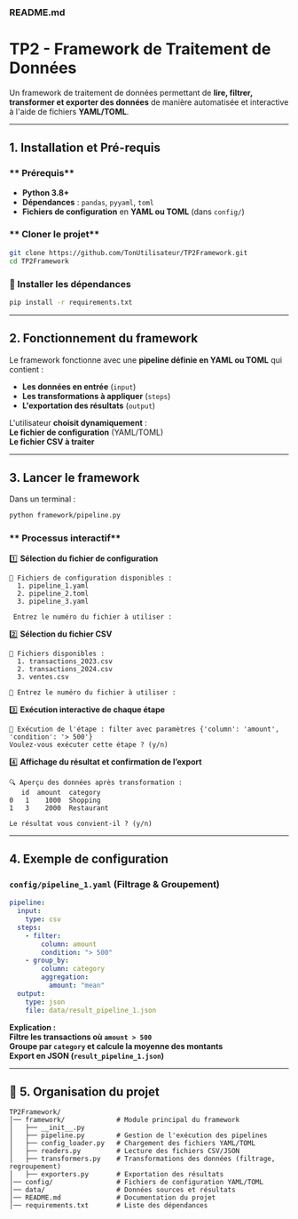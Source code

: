 
### **README.md**

#  TP2 - Framework de Traitement de Données

Un framework de traitement de données permettant de **lire, filtrer, transformer et exporter des données** de manière automatisée et interactive à l'aide de fichiers **YAML/TOML**.  

---

##  **1. Installation et Pré-requis**

### ** Prérequis**
- **Python 3.8+**
- **Dépendances** : `pandas`, `pyyaml`, `toml`
- **Fichiers de configuration** en **YAML ou TOML** (dans `config/`)

### ** Cloner le projet**
```bash
git clone https://github.com/TonUtilisateur/TP2Framework.git
cd TP2Framework
```

### **🔹 Installer les dépendances**
```bash
pip install -r requirements.txt
```

---

##  **2. Fonctionnement du framework**
Le framework fonctionne avec une **pipeline définie en YAML ou TOML** qui contient :
- **Les données en entrée** (`input`)
- **Les transformations à appliquer** (`steps`)
- **L'exportation des résultats** (`output`)

L'utilisateur **choisit dynamiquement** :  
 **Le fichier de configuration** (YAML/TOML)  
 **Le fichier CSV à traiter**  

---

## **3. Lancer le framework**
Dans un terminal :
```bash
python framework/pipeline.py
```

### ** Processus interactif**
1️⃣ **Sélection du fichier de configuration**
```
📂 Fichiers de configuration disponibles :
  1. pipeline_1.yaml
  2. pipeline_2.toml
  3. pipeline_3.yaml

 Entrez le numéro du fichier à utiliser :
```

2️⃣ **Sélection du fichier CSV**
```
📂 Fichiers disponibles :
  1. transactions_2023.csv
  2. transactions_2024.csv
  3. ventes.csv

🔹 Entrez le numéro du fichier à utiliser :
```

3️⃣ **Exécution interactive de chaque étape**
```
📌 Exécution de l'étape : filter avec paramètres {'column': 'amount', 'condition': '> 500'}
Voulez-vous exécuter cette étape ? (y/n)
```

4️⃣ **Affichage du résultat et confirmation de l’export**
```
🔍 Aperçu des données après transformation :
   id  amount  category
0   1    1000  Shopping
1   3    2000  Restaurant

Le résultat vous convient-il ? (y/n)
```

---

## **4. Exemple de configuration**
### **`config/pipeline_1.yaml` (Filtrage & Groupement)**
```yaml
pipeline:
  input:
    type: csv
  steps:
    - filter:
        column: amount
        condition: "> 500"
    - group_by:
        column: category
        aggregation:
          amount: "mean"
  output:
    type: json
    file: data/result_pipeline_1.json
```
**Explication :**  
**Filtre les transactions où `amount > 500`**  
**Groupe par `category` et calcule la moyenne des montants**  
**Export en JSON (`result_pipeline_1.json`)**  

---

## 📂 **5. Organisation du projet**
```
TP2Framework/
│── framework/             # Module principal du framework
│   ├── __init__.py
│   ├── pipeline.py        # Gestion de l'exécution des pipelines
│   ├── config_loader.py   # Chargement des fichiers YAML/TOML
│   ├── readers.py         # Lecture des fichiers CSV/JSON
│   ├── transformers.py    # Transformations des données (filtrage, regroupement)
│   ├── exporters.py       # Exportation des résultats
│── config/                # Fichiers de configuration YAML/TOML
│── data/                  # Données sources et résultats
│── README.md              # Documentation du projet
│── requirements.txt       # Liste des dépendances
```


